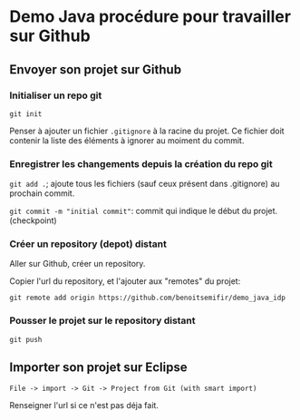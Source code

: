 # Demo Java procédure pour travailler sur Github

## Envoyer son projet sur Github

### Initialiser un repo git

`git init`

Penser à ajouter un fichier `.gitignore` à la racine du projet. Ce fichier doit contenir la liste des éléments à ignorer au moiment du commit.

### Enregistrer les changements depuis la création du repo git

`git add .`; ajoute tous les fichiers (sauf ceux présent dans .gitignore) au prochain commit.

`git commit -m "initial commit"`: commit qui indique le début du projet. (checkpoint)

### Créer un repository (depot) distant

Aller sur Github, créer un repository.

Copier l'url du repository, et l'ajouter aux "remotes" du projet:

`git remote add origin https://github.com/benoitsemifir/demo_java_idp`

### Pousser le projet sur le repository distant

`git push`

## Importer son projet sur Eclipse

`File -> import -> Git -> Project from Git (with smart import)`

Renseigner l'url si ce n'est pas déja fait.

